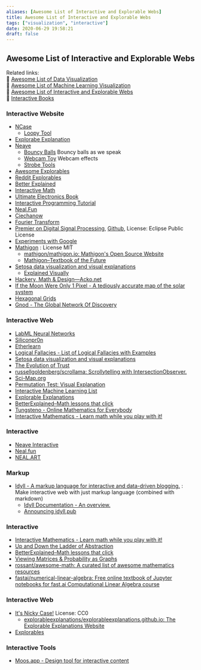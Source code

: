 ```yaml
---
aliases: [Awesome List of Interactive and Explorable Webs]
title: Awesome List of Interactive and Explorable Webs
tags: ["visualization", "interactive"]
date: 2020-06-29 19:58:21
draft: false
---
```


## Awesome List of Interactive and Explorable Webs

Related links:  
🔗 [Awesome List of Data Visualization](/note/data-visualization)  
🔗 [Awesome List of Machine Learning Visualization](ml-visualization.md)  
🔗 [Awesome List of Interactive and Explorable Webs](interactive-explorable-web.md)  
🔗 [Interactive Books](/book/interactive-book)  

### Interactive Website

- [NCase](https://ncase.me/)
  - [Loopy Tool](https://ncase.me/loopy/)
- [Explorabe Explanation](https://explorabl.es/)
- [Neave](https://neave.com/)
    - [Bouncy Balls](https://bouncyballs.org/) Bouncy balls as we speak
    - [Webcam Toy](https://webcamtoy.com/) Webcam effects
    - [Strobe Tools](https://strobe.cool/)
- [Awesome Explorables](https://github.com/sp4ke/awesome-explorables)
- [Reddit Explorables](https://www.reddit.com/r/explorables/)
- [Better Explained](https://betterexplained.com/)
- [Interactive Math](https://www.intmath.com/)
- [Ultimate Electronics Book](https://ultimateelectronicsbook.com/)
- [Interactive Programming Tutorial](https://nbasic.net/apps/tutorial_learn.html)
- [Neal.Fun](https://neal.fun/)
- [Ciechanow](https://ciechanow.ski/)
- [Fourier Transform](https://www.jezzamon.com/fourier/index.html)
- [Premier on Digital Signal Processing](https://jackschaedler.github.io/circles-sines-signals/index.html), [Github](https://github.com/jackschaedler/circles-sines-signals), License: Eclipse Public License
- [Experiments with Google](https://experiments.withgoogle.com/collection/chrome)
- [Mathigon](https://github.com/mathigon) : License MIT
    - [mathigon/mathigon.io: Mathigon's Open Source Website](https://github.com/mathigon/mathigon.io)
    - [Mathigon–Textbook of the Future](https://mathigon.org/)
- [Setosa data visualization and visual explanations](https://setosa.io/#/)
    - [Explained Visually](https://setosa.io/ev/)
- [Hackery, Math & Design—Acko.net](https://acko.net/)
- [If the Moon Were Only 1 Pixel - A tediously accurate map of the solar system](https://joshworth.com/dev/pixelspace/pixelspace_solarsystem.html)
- [Hexagonal Grids](https://www.redblobgames.com/grids/hexagons/)
- [Gnod - The Global Network Of Discovery](https://www.gnod.com/)

### Interactive Web

- [LabML Neural Networks](https://nn.labml.ai/)
- [Siliconpr0n](https://siliconpr0n.org/)
- [Etherlearn](https://etherlearn.cryptizens.io/#/home)
- [Logical Fallacies - List of Logical Fallacies with Examples](https://www.logicalfallacies.org/)
- [Setosa data visualization and visual explanations](https://setosa.io/#/)
- [The Evolution of Trust](https://ncase.me/trust/)
- [russellgoldenberg/scrollama: Scrollytelling with IntersectionObserver.](https://github.com/russellgoldenberg/scrollama)
- [Sci-Map.org](https://sci-map.org/)
- [Permutation Test: Visual Explanation](https://www.jwilber.me/permutationtest/)
- [Interactive Machine Learning List](https://p.migdal.pl/interactive-machine-learning-list/)
- [Explorable Explanations](https://explorabl.es/)
- [BetterExplained–Math lessons that click](https://betterexplained.com/)
- [Tungsteno - Online Mathematics for Everybody](https://www.tungsteno.io/)
- [Interactive Mathematics - Learn math while you play with it!](https://www.intmath.com/)

### Interactive

- [Neave Interactive](https://neave.com/)
- [Neal.fun](https://neal.fun/)
- [NEAL.ART](https://neal.art/)

### Markup

- [Idyll - A markup language for interactive and data-driven blogging.](https://idyll-lang.org/) : Make interactive web with just markup language (combined with markdown)
    - [Idyll Documentation - An overview.](https://idyll-lang.org/docs)
    - [Announcing idyll.pub](https://idyll.pub/post/announcing-idyll-pub-0a3eff0661df3446a915700d/)

### Interactive

- [Interactive Mathematics - Learn math while you play with it!](https://www.intmath.com/)
- [Up and Down the Ladder of Abstraction](http://worrydream.com/LadderOfAbstraction/)
- [BetterExplained–Math lessons that click](https://betterexplained.com/)
- [Viewing Matrices & Probability as Graphs](https://www.math3ma.com/blog/matrices-probability-graphs)
- [rossant/awesome-math: A curated list of awesome mathematics resources](https://github.com/rossant/awesome-math)
- [fastai/numerical-linear-algebra: Free online textbook of Jupyter notebooks for fast.ai Computational Linear Algebra course](https://github.com/fastai/numerical-linear-algebra)

### Interactive Web

- [It's Nicky Case!](https://ncase.me/) License: CC0
    - [explorableexplanations/explorableexplanations.github.io: The Explorable Explanations Website](https://github.com/explorableexplanations/explorableexplanations.github.io#explorable-explanations)
- [Explorables](https://www.reddit.com/r/explorables/)

### Interactive Tools

- [Moos.app - Design tool for interactive content](https://moos.app/)
